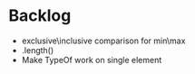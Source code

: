  # Backlog

 - exclusive\inclusive comparison for min\max
 - .length()
 - Make TypeOf work on single element 
